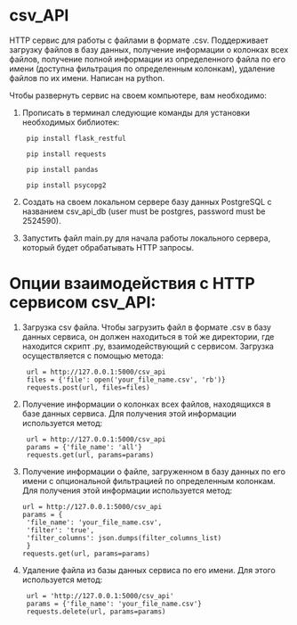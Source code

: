 # csv_API
HTTP сервис для работы с файлами в формате .csv. Поддерживает загрузку файлов в базу данных, получение информации о колонках всех файлов, получение полной информации из определенного файла по его имени (доступна фильтрация по определенным колонкам), удаление файлов по их имени. Написан на python.

Чтобы развернуть сервис на своем компьютере, вам необходимо:

1. Прописать в терминал следующие команды для установки необходимых библиотек:

        pip install flask_restful
    
        pip install requests
    
        pip install pandas
    
        pip install psycopg2
    
2. Создать на своем локальном сервере базу данных PostgreSQL с названием csv_api_db (user must be postgres, password must be 2524590).
3. Запустить файл main.py для начала работы локального сервера, который будет обрабатывать HTTP запросы.

# Опции взаимодействия с HTTP сервисом csv_API:

1. Загрузка csv файла. Чтобы загрузить файл в формате .csv в базу данных сервиса, он должен находиться в той же директории, где находится скрипт .py, взаимодействующий с сервисом. Загрузка осуществляется с помощью метода: 

        url = http://127.0.0.1:5000/csv_api
        files = {'file': open('your_file_name.csv', 'rb')}
        requests.post(url, files=files)        
                       
2. Получение информации о колонках всех файлов, находящихся в базе данных сервиса. Для получения этой информации используется метод:
        
        url = http://127.0.0.1:5000/csv_api
        params = {'file_name': 'all'}
        requests.get(url, params=params)
          
3. Получение информации о файле, загруженном в базу данных по его имени с опциональной фильтрацией по определенным колонкам. Для получения этой информации используется метод:

       url = http://127.0.0.1:5000/csv_api
       params = {
        'file_name': 'your_file_name.csv',
        'filter': 'true',
        'filter_columns': json.dumps(filter_columns_list)
        }
       requests.get(url, params=params)

4. Удаление файла из базы данных сервиса по его имени. Для этого используется метод:
        
        url = 'http://127.0.0.1:5000/csv_api'
        params = {'file_name': 'your_file_name.csv'}
        requests.delete(url, params=params)
     
